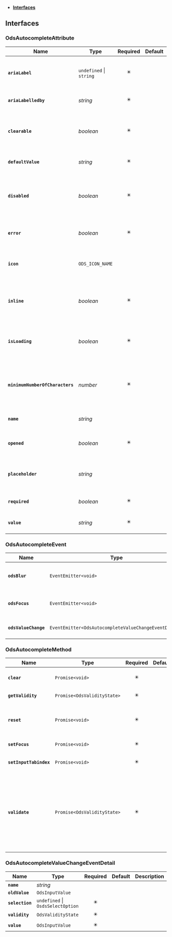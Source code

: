 * [**Interfaces**](#interfaces)

## Interfaces

### OdsAutocompleteAttribute
|Name | Type | Required | Default | Description|
|---|---|:---:|---|---|
|**`ariaLabel`** | `undefined` \| `string` | ✴️ |  | The corresponding aria-label describing its content|
|**`ariaLabelledby`** | _string_ | ✴️ |  | The ID to an external description|
|**`clearable`** | _boolean_ | ✴️ |  | Defines if the Autocomplete should be clearable or not (displays a clear button)|
|**`defaultValue`** | _string_ | ✴️ |  | Default value of the Autocomplete|
|**`disabled`** | _boolean_ | ✴️ |  | Defines if the Autocomplete should be disabled or not (lower opacity and not interactable)|
|**`error`** | _boolean_ | ✴️ |  | Defines if the Autocomplete should display an error state|
|**`icon`** | `ODS_ICON_NAME` |  |  | Defines if the Autocomplete should display an icon in the input field|
|**`inline`** | _boolean_ | ✴️ |  | Indicates if the Autocomplete is full width or not: see component principles|
|**`isLoading`** | _boolean_ | ✴️ |  | Defines if the Autocomplete should display a loading spinner in the dropdown|
|**`minimumNumberOfCharacters`** | _number_ | ✴️ |  | Defines the Autocomplete's minimum number of characters to open the dropdown|
|**`name`** | _string_ |  |  | Name of the Autocomplete field|
|**`opened`** | _boolean_ | ✴️ |  | Defines if the Autocomplete dropdown is opened or not|
|**`placeholder`** | _string_ |  |  | Defines if the Autocomplete should display a placeholder message|
|**`required`** | _boolean_ | ✴️ |  | Defines if a value has to be selected or not|
|**`value`** | _string_ | ✴️ |  | Defines the Autocomplete's value|

### OdsAutocompleteEvent
|Name | Type | Required | Default | Description|
|---|---|:---:|---|---|
|**`odsBlur`** | `EventEmitter<void>` | ✴️ |  | Event triggered on Autocomplete's blur|
|**`odsFocus`** | `EventEmitter<void>` | ✴️ |  | Event triggered on Autocomplete's focus|
|**`odsValueChange`** | `EventEmitter<OdsAutocompleteValueChangeEventDetail>` | ✴️ |  | Event emitted on value change|

### OdsAutocompleteMethod
|Name | Type | Required | Default | Description|
|---|---|:---:|---|---|
|**`clear`** | `Promise<void>` | ✴️ |  | Erase the current selection|
|**`getValidity`** | `Promise<OdsValidityState>` | ✴️ |  | Get the validity state|
|**`reset`** | `Promise<void>` | ✴️ |  | Reset the value to the initial one (default value)|
|**`setFocus`** | `Promise<void>` | ✴️ |  | Focus the element|
|**`setInputTabindex`** | `Promise<void>` | ✴️ |  | Set tab index on the component|
|**`validate`** | `Promise<OdsValidityState>` | ✴️ |  | check if the Autocomplete is valid.In case of required field, the validation will check the entered valueand set the field in error if it is not fulfilled|

### OdsAutocompleteValueChangeEventDetail
|Name | Type | Required | Default | Description|
|---|---|:---:|---|---|
|**`name`** | _string_ |  |  | |
|**`oldValue`** | `OdsInputValue` |  |  | |
|**`selection`** | `undefined` \| `OsdsSelectOption` | ✴️ |  | |
|**`validity`** | `OdsValidityState` | ✴️ |  | |
|**`value`** | `OdsInputValue` | ✴️ |  | |